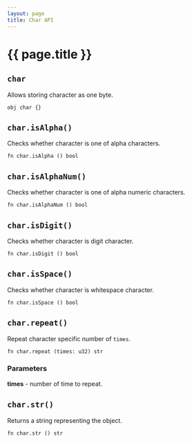 ```yaml
---
layout: page
title: Char API
---
```


# {{ page.title }}

## `char`
Allows storing character as one byte.

```the
obj char {}
```

## `char.isAlpha()`
Checks whether character is one of alpha characters.

```the
fn char.isAlpha () bool
```

## `char.isAlphaNum()`
Checks whether character is one of alpha numeric characters.

```the
fn char.isAlphaNum () bool
```

## `char.isDigit()`
Checks whether character is digit character.

```the
fn char.isDigit () bool
```

## `char.isSpace()`
Checks whether character is whitespace character.

```the
fn char.isSpace () bool
```

## `char.repeat()`
Repeat character specific number of `times`.

```the
fn char.repeat (times: u32) str
```

### Parameters
**times** - number of time to repeat.

## `char.str()`
Returns a string representing the object.

```the
fn char.str () str
```
